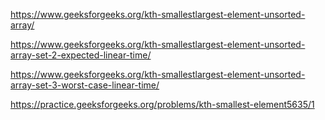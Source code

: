 https://www.geeksforgeeks.org/kth-smallestlargest-element-unsorted-array/

https://www.geeksforgeeks.org/kth-smallestlargest-element-unsorted-array-set-2-expected-linear-time/

https://www.geeksforgeeks.org/kth-smallestlargest-element-unsorted-array-set-3-worst-case-linear-time/

https://practice.geeksforgeeks.org/problems/kth-smallest-element5635/1
